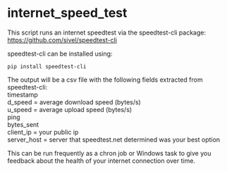 # internet_speed_test

This script runs an internet speedtest via the speedtest-cli package: https://github.com/sivel/speedtest-cli

speedtest-cli can be installed using:

```
pip install speedtest-cli
```

The output will be a csv file with the following fields extracted from speedtest-cli:<br />
timestamp<br />
d_speed = average download speed (bytes/s)<br />
u_speed = average upload speed (bytes/s)<br />
ping<br />
bytes_sent<br />
client_ip = your public ip<br />
server_host = server that speedtest.net determined was your best option

This can be run frequently as a chron job or Windows task to give you feedback about the health of your internet connection over time.